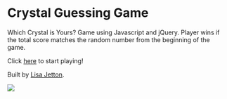 # Crystal Guessing Game
Which Crystal is Yours?  Game using Javascript and jQuery. Player wins if the total score matches the random number from the beginning of the game.


Click [here](https://jetttech.github.io/Crystal-Guessing-Game/) to start playing!

Built by [Lisa Jetton](https://github.com/JettTech/).

![](https://media.giphy.com/media/3osxYhj4VNwxHdlE9G/giphy.gif)
